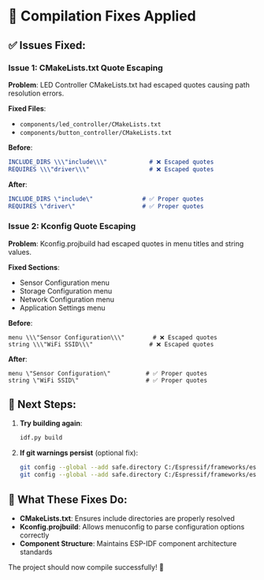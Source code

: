 # 🔧 Compilation Fixes Applied

## ✅ **Issues Fixed:**

### **Issue 1: CMakeLists.txt Quote Escaping**
**Problem**: LED Controller CMakeLists.txt had escaped quotes causing path resolution errors.

**Fixed Files**:
- `components/led_controller/CMakeLists.txt`
- `components/button_controller/CMakeLists.txt`

**Before**:
```cmake
INCLUDE_DIRS \\\"include\\\"            # ❌ Escaped quotes
REQUIRES \\\"driver\\\"                 # ❌ Escaped quotes
```

**After**:
```cmake
INCLUDE_DIRS \"include\"              # ✅ Proper quotes
REQUIRES \"driver\"                   # ✅ Proper quotes
```

### **Issue 2: Kconfig Quote Escaping**
**Problem**: Kconfig.projbuild had escaped quotes in menu titles and string values.

**Fixed Sections**:
- Sensor Configuration menu
- Storage Configuration menu  
- Network Configuration menu
- Application Settings menu

**Before**:
```kconfig
menu \\\"Sensor Configuration\\\"        # ❌ Escaped quotes
string \\\"WiFi SSID\\\"                # ❌ Escaped quotes
```

**After**:
```kconfig
menu \"Sensor Configuration\"          # ✅ Proper quotes
string \"WiFi SSID\"                   # ✅ Proper quotes
```

## 🚀 **Next Steps:**

1. **Try building again**:
   ```bash
   idf.py build
   ```

2. **If git warnings persist** (optional fix):
   ```bash
   git config --global --add safe.directory C:/Espressif/frameworks/esp-idf-v5.5
   git config --global --add safe.directory C:/Espressif/frameworks/esp-idf-v5.5/components/openthread/openthread
   ```

## 📝 **What These Fixes Do:**

- **CMakeLists.txt**: Ensures include directories are properly resolved
- **Kconfig.projbuild**: Allows menuconfig to parse configuration options correctly
- **Component Structure**: Maintains ESP-IDF component architecture standards

The project should now compile successfully! 🎉
